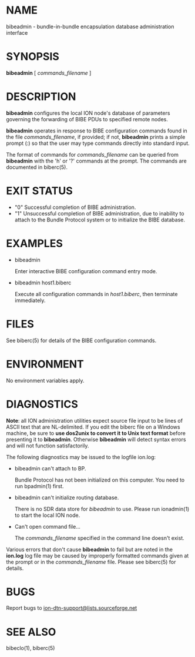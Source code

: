 # NAME

bibeadmin - bundle-in-bundle encapsulation database administration interface

# SYNOPSIS

**bibeadmin** \[ _commands\_filename_ \]

# DESCRIPTION

**bibeadmin** configures the local ION node's database of parameters governing
the forwarding of BIBE PDUs to specified remote nodes.

**bibeadmin** operates in response to BIBE configuration commands found
in the file _commands\_filename_, if provided; if not, **bibeadmin** prints
a simple prompt (:) so that the user may type commands
directly into standard input.

The format of commands for _commands\_filename_ can be queried from **bibeadmin**
with the 'h' or '?' commands at the prompt.  The commands are documented in
biberc(5).

# EXIT STATUS

- "0"
Successful completion of BIBE administration.
- "1"
Unsuccessful completion of BIBE administration, due to inability to
attach to the Bundle Protocol system or to initialize the BIBE database.

# EXAMPLES

- bibeadmin

    Enter interactive BIBE configuration command entry mode.

- bibeadmin host1.biberc

    Execute all configuration commands in _host1.biberc_, then terminate
    immediately.

# FILES

See biberc(5) for details of the BIBE configuration commands.

# ENVIRONMENT

No environment variables apply.

# DIAGNOSTICS

**Note**: all ION administration utilities expect source file input to be
lines of ASCII text that are NL-delimited.  If you edit the biberc file on
a Windows machine, be sure to **use dos2unix to convert it to Unix text format**
before presenting it to **bibeadmin**.  Otherwise **bibeadmin** will detect syntax
errors and will not function satisfactorily.

The following diagnostics may be issued to the logfile ion.log:

- bibeadmin can't attach to BP.

    Bundle Protocol has not been initialized on this computer.  You need to run
    bpadmin(1) first.

- bibeadmin can't initialize routing database.

    There is no SDR data store for _bibeadmin_ to use.  Please run ionadmin(1) to
    start the local ION node.

- Can't open command file...

    The _commands\_filename_ specified in the command line doesn't exist.

Various errors that don't cause **bibeadmin** to fail but are noted in the
**ion.log** log file may be caused by improperly formatted commands
given at the prompt or in the _commands\_filename_ file.
Please see biberc(5) for details.

# BUGS

Report bugs to <ion-dtn-support@lists.sourceforge.net>

# SEE ALSO

bibeclo(1), biberc(5)
